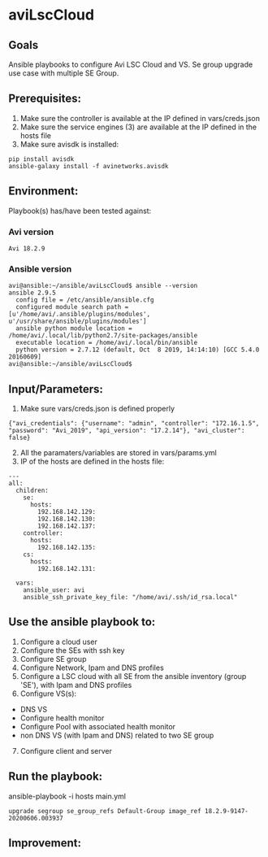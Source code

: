 # aviLscCloud

## Goals
Ansible playbooks to configure Avi LSC Cloud and VS.
Se group upgrade use case with multiple SE Group.

## Prerequisites:
1. Make sure the controller is available at the IP defined in vars/creds.json
2. Make sure the service engines (3) are available at the IP defined in the hosts file
2. Make sure avisdk is installed:
```
pip install avisdk
ansible-galaxy install -f avinetworks.avisdk
```

## Environment:

Playbook(s) has/have been tested against:

### Avi version

```
Avi 18.2.9
```

### Ansible version

```
avi@ansible:~/ansible/aviLscCloud$ ansible --version
ansible 2.9.5
  config file = /etc/ansible/ansible.cfg
  configured module search path = [u'/home/avi/.ansible/plugins/modules', u'/usr/share/ansible/plugins/modules']
  ansible python module location = /home/avi/.local/lib/python2.7/site-packages/ansible
  executable location = /home/avi/.local/bin/ansible
  python version = 2.7.12 (default, Oct  8 2019, 14:14:10) [GCC 5.4.0 20160609]
avi@ansible:~/ansible/aviLscCloud$
```

## Input/Parameters:

1. Make sure vars/creds.json is defined properly
```
{"avi_credentials": {"username": "admin", "controller": "172.16.1.5", "password": "Avi_2019", "api_version": "17.2.14"}, "avi_cluster": false}
```
2. All the paramaters/variables are stored in vars/params.yml
3. IP of the hosts are defined in the hosts file:
```
---
all:
  children:
    se:
      hosts:
        192.168.142.129:
        192.168.142.130:
        192.168.142.137:
    controller:
      hosts:
        192.168.142.135:
    cs:
      hosts:
        192.168.142.131:

  vars:
    ansible_user: avi
    ansible_ssh_private_key_file: "/home/avi/.ssh/id_rsa.local"
```

## Use the ansible playbook to:
1. Configure a cloud user
2. Configure the SEs with ssh key
3. Configure SE group
4. Configure Network, Ipam and DNS profiles
5. Configure a LSC cloud with all SE from the ansible inventory (group 'SE'), with Ipam and DNS profiles
6. Configure VS(s):
- DNS VS
- Configure health monitor
- Configure Pool with associated health monitor
- non DNS VS (with Ipam and DNS) related to two SE group
7. Configure client and server

## Run the playbook:
ansible-playbook -i hosts main.yml
```
upgrade segroup se_group_refs Default-Group image_ref 18.2.9-9147-20200606.003937
```

## Improvement:
